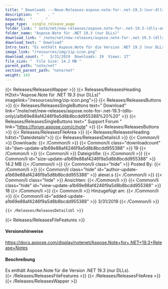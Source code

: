 ```yaml
---
title: " Downloads ---Neue-Releases-aspose.note-for-.net-19.3-(nur-dlls) . "
description:  "    . " 
keywords:  "    . " 
page_type:  single_release_page
folder_link: " note/net/new-releases/aspose.note-for-.net-19.3-(dlls-only)/"
folder_name: "Aspose.Note für .NET 19.3 (nur DLLs)"
download_link: " /note/net/new-releases/aspose.note-for-.net-19.3-(dlls-only)/a1b69e88af4246f9a5d8b8bcdd955388"
download_text: " Download"
Intro_text: "Es enthält Aspose.Note für die Version .NET 19.3 (nur DLLs)."
image_link: "/resources/img/zip-icon.png"
download_count: "   3/31/2019  Downloads: 19  Views: 17"
file_size: "  File Size: 14.2 MB "
parent_path: "note/net"
section_parent_path: "note/net"
weight: 143
---
```


{{< Releases/ReleasesWapper >}}
  {{< Releases/ReleasesHeading H2txt="Aspose.Note für .NET 19.3 (nur DLLs)" imagelink="/resources/img/zip-icon.png">}}
  {{< Releases/ReleasesButtons >}}
    {{< Releases/ReleasesSingleButtons text=" Download" link="/note/net/new-releases/aspose.note-for-.net-19.3-(dlls-only)/a1b69e88af4246f9a5d8b8bcdd955388%20%20" >}}
    {{< Releases/ReleasesSingleButtons text=" Support Forum " link="https://forum.aspose.com/c/note" >}}
  {{< Releases/ReleasesButtons >}}
  {{< Releases/ReleasesFileArea >}}
    {{< Releases/ReleasesHeading h4txt="Dateidetails">}}
    {{< Releases/ReleasesDetailsUl >}}
            {{< Common/li >}} Downloads: {{< /Common/li >}}
      {{< Common/li class="downloadcount" id="dwn-update-a1b69e88af4246f9a5d8b8bcdd955388" >}} 19 {{< /Common/li >}}
      {{< Common/li >}} Dateigröße: {{< /Common/li >}}
      {{< Common/li id="size-update-a1b69e88af4246f9a5d8b8bcdd955388" >}} 14.2 MB {{< /Common/li >}} 
      {{< Common/li  class="hide" >}} Posted By: {{< /Common/li >}} 
      {{< Common/li class="hide" id="author-update-a1b69e88af4246f9a5d8b8bcdd955388" >}} alexei.s {{< /Common/li >}}
      {{< Common/li class="hide" >}} Ansichten: {{< /Common/li >}}
      {{< Common/li class="hide" id="view-update-a1b69e88af4246f9a5d8b8bcdd955388" >}} 18 {{< /Common/li >}}
      {{< Common/li >}} Hinzugefügt am: {{< /Common/li >}}
      {{< Common/li id="added-update-a1b69e88af4246f9a5d8b8bcdd955388" >}} 3/31/2019 {{< /Common/li >}} 

    {{< /Releases/ReleasesDetailsUl >}}

  {{< Releases/ReleasesFileFeatures >}}
      <h4>Versionshinweise</h4><div> <a href="https://docs.aspose.com/display/notenet/Aspose.Note+for+.NET+19.3+Release+Notes">https://docs.aspose.com/display/notenet/Aspose.Note+for+.NET+19.3+Release+Notes</a></div><h4> Beschreibung</h4><div class="HTMLDescription"> Es enthält Aspose.Note für die Version .NET 19.3 (nur DLLs).</div>
  {{< /Releases/ReleasesFileFeatures >}}
 {{< /Releases/ReleasesFileArea >}}
{{< /Releases/ReleasesWapper >}}



